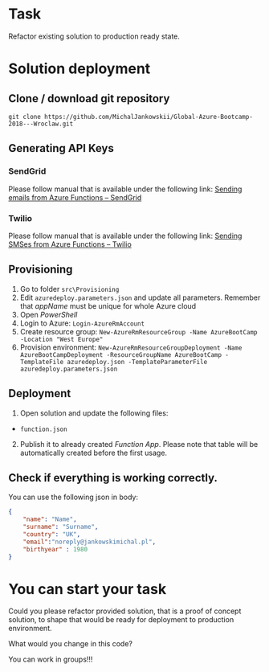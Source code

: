 # Task
Refactor existing solution to production ready state.

# Solution deployment
## Clone / download git repository
`git clone https://github.com/MichalJankowskii/Global-Azure-Bootcamp-2018---Wroclaw.git`
## Generating API Keys
### SendGrid
Please follow manual that is available under the following link: [Sending emails from Azure Functions – SendGrid](https://www.jankowskimichal.pl/en/2018/04/sending-emails-from-azure-functions-sendgrid/)

### Twilio
Please follow manual that is available under the following link: [Sending SMSes from Azure Functions – Twilio](https://www.jankowskimichal.pl/en/2018/04/sending-smses-from-azure-functions-twilio/)


## Provisioning
1. Go to folder `src\Provisioning`
2. Edit `azuredeploy.parameters.json` and update all parameters. Remember that *appName* must be unique for whole Azure cloud
3. Open *PowerShell*
4. Login to Azure:
`Login-AzureRmAccount`
5. Create resource group:
`New-AzureRmResourceGroup -Name AzureBootCamp -Location "West Europe"`
6. Provision environment:
`New-AzureRmResourceGroupDeployment -Name AzureBootCampDeployment -ResourceGroupName AzureBootCamp -TemplateFile azuredeploy.json -TemplateParameterFile azuredeploy.parameters.json`

## Deployment
1. Open solution and update the following files:
 - `function.json`
2. Publish it to already created *Function App*. Please note that table will be automatically created before the first usage.


## Check if everything is working correctly.
You can use the following json in body:
```json
{
    "name": "Name",
    "surname": "Surname",
    "country": "UK",
    "email":"noreply@jankowskimichal.pl",
    "birthyear" : 1980
}
```
# You can start your task
Could you please refactor provided solution, that is a proof of concept solution, to shape that would be ready for deployment to production environment.

What would you change in this code?

You can work in groups!!!

